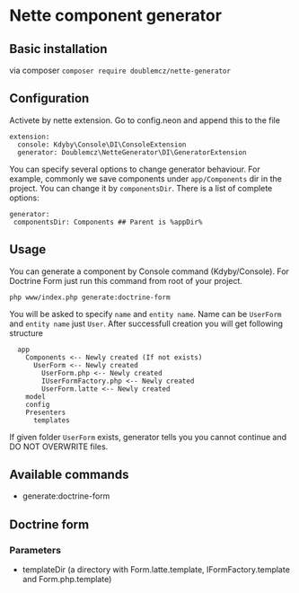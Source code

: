 # Nette component generator

## Basic installation
via composer `composer require doublemcz/nette-generator`

## Configuration
Activete by nette extension. Go to config.neon and append this to the file
```
extension:
  console: Kdyby\Console\DI\ConsoleExtension
  generator: Doublemcz\NetteGenerator\DI\GeneratorExtension
```

You can specify several options to change generator behaviour. For example, commonly we save components under `app/Components` dir in the project. You can change it by `componentsDir`. There is a list of complete options:

```
generator:
 componentsDir: Components ## Parent is %appDir%
```

## Usage
You can generate a component by Console command (Kdyby/Console). For Doctrine Form just run this command from root of your project.
```
php www/index.php generate:doctrine-form
```

You will be asked to specify `name` and `entity name`. Name can be `UserForm` and `entity name` just `User`. After successfull creation you will get following structure

```
  app
    Components <-- Newly created (If not exists)
      UserForm <-- Newly created
        UserForm.php <-- Newly created
        IUserFormFactory.php <-- Newly created
        UserForm.latte <-- Newly created
    model
    config
    Presenters
      templates

```

If given folder `UserForm` exists, generator tells you you cannot continue and DO NOT OVERWRITE files.

## Available commands
 - generate:doctrine-form
 
## Doctrine form
### Parameters
 - templateDir (a directory with Form.latte.template, IFormFactory.template and Form.php.template)


